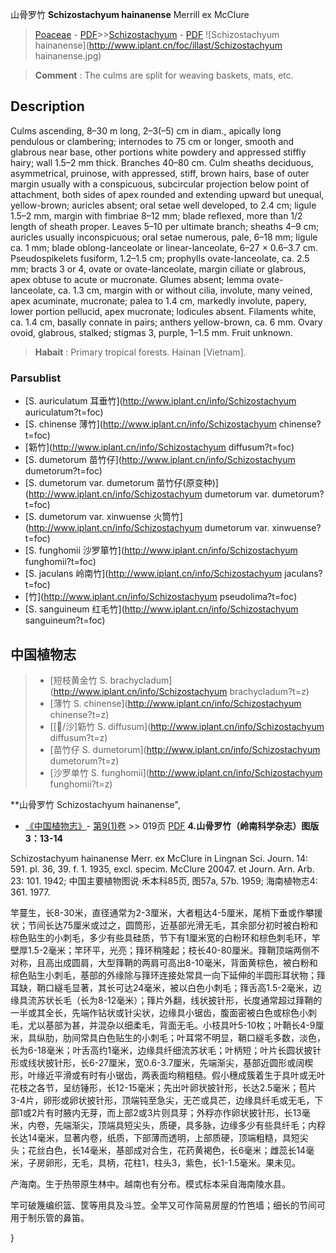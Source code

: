 山骨罗竹 **Schizostachyum hainanense** Merrill ex McClure

> [Poaceae](http://www.iplant.cn/info/Poaceae?t=foc) - [PDF](http://www.iplant.cn/foc/pdf/Poaceae.pdf)>>[Schizostachyum](http://www.iplant.cn/info/Schizostachyum?t=foc) - [PDF](http://www.iplant.cn/foc/pdf/Schizostachyum.pdf)
![Schizostachyum hainanense](http://www.iplant.cn/foc/illast/Schizostachyum hainanense.jpg)


> **Comment** : 
> The culms are split for weaving baskets, mats, etc.

## Description

Culms ascending, 8–30 m long, 2–3(–5) cm in diam., apically long pendulous or clambering; internodes to 75 cm or longer, smooth and glabrous near base, other portions white powdery and appressed stiffly hairy; wall 1.5–2 mm thick. Branches 40–80 cm. Culm sheaths deciduous, asymmetrical, pruinose, with appressed, stiff, brown hairs, base of outer margin usually with a conspicuous, subcircular projection below point of attachment, both sides of apex rounded and extending upward but unequal, yellow-brown; auricles absent; oral setae well developed, to 2.4 cm; ligule 1.5–2 mm, margin with fimbriae 8–12 mm; blade reflexed, more than 1/2 length of sheath proper. Leaves 5–10 per ultimate branch; sheaths 4–9 cm; auricles usually inconspicuous; oral setae numerous, pale, 6–18 mm; ligule ca. 1 mm; blade oblong-lanceolate or linear-lanceolate, 6–27 × 0.6–3.7 cm. Pseudospikelets fusiform, 1.2–1.5 cm; prophylls ovate-lanceolate, ca. 2.5 mm; bracts 3 or 4, ovate or ovate-lanceolate, margin ciliate or glabrous, apex obtuse to acute or mucronate. Glumes absent; lemma ovate-lanceolate, ca. 1.3 cm, margin with or without cilia, involute, many veined, apex acuminate, mucronate; palea to 1.4 cm, markedly involute, papery, lower portion pellucid, apex mucronate; lodicules absent. Filaments white, ca. 1.4 cm, basally connate in pairs; anthers yellow-brown, ca. 6 mm. Ovary ovoid, glabrous, stalked; stigmas 3, purple, 1–1.5 mm. Fruit unknown.


> **Habait** : 
> Primary tropical forests. Hainan [Vietnam].

### Parsublist

* [S.  auriculatum  耳垂竹](http://www.iplant.cn/info/Schizostachyum auriculatum?t=foc)
* [S.  chinense  薄竹](http://www.iplant.cn/info/Schizostachyum chinense?t=foc)
* [簕竹](http://www.iplant.cn/info/Schizostachyum diffusum?t=foc)
* [S.  dumetorum  苗竹仔](http://www.iplant.cn/info/Schizostachyum dumetorum?t=foc)
* [S.  dumetorum var. dumetorum  苗竹仔(原变种)](http://www.iplant.cn/info/Schizostachyum dumetorum var. dumetorum?t=foc)
* [S.  dumetorum var. xinwuense  火筒竹](http://www.iplant.cn/info/Schizostachyum dumetorum var. xinwuense?t=foc)
* [S.  funghomii  沙罗箪竹](http://www.iplant.cn/info/Schizostachyum funghomii?t=foc)
* [S.  jaculans  岭南竹](http://www.iplant.cn/info/Schizostachyum jaculans?t=foc)
* [竹](http://www.iplant.cn/info/Schizostachyum pseudolima?t=foc)
* [S.  sanguineum  红毛竹](http://www.iplant.cn/info/Schizostachyum sanguineum?t=foc)


## 中国植物志

> * [短枝黄金竹  S.  brachycladum](http://www.iplant.cn/info/Schizostachyum brachycladum?t=z)
> * [薄竹  S.  chinense](http://www.iplant.cn/info/Schizostachyum chinense?t=z)
> * [[/沙]簕竹  S.  diffusum](http://www.iplant.cn/info/Schizostachyum diffusum?t=z)
> * [苗竹仔  S.  dumetorum](http://www.iplant.cn/info/Schizostachyum dumetorum?t=z)
> * [沙罗单竹  S.  funghomii](http://www.iplant.cn/info/Schizostachyum funghomii?t=z)


**山骨罗竹 Schizostachyum hainanense",


* [《中国植物志》](http://www.iplant.cn/frps)- [第9(1)卷](http://www.iplant.cn/frps/vol/9(1)) >> 019页 [PDF](http://www.iplant.cn/frps/pdf/9(1)/019.pdf)
**4.山骨罗竹（岭南科学杂志）图版3：13-14**

Schizostachyum hainanense Merr. ex McClure in Lingnan Sci. Journ. 14: 591. pl. 36, 39. f. 1. 1935, excl. specim. McClure 20047. et Journ. Arn. Arb. 23: 101. 1942; 中国主要植物图说·禾本科85页, 图57a, 57b. 1959; 海南植物志4: 361. 1977.

竿蔓生，长8-30米，直径通常为2-3厘米，大者粗达4-5厘米，尾梢下垂或作攀援状；节间长达75厘米或过之，圆筒形，近基部光滑无毛，其余部分初时被白粉和棕色贴生的小刺毛，多少有些具硅质，节下有1厘米宽的白粉环和棕色刺毛环，竿壁厚1.5-2毫米；竿环平，光亮；箨环稍隆起；枝长40-80厘米。箨鞘顶端两侧不对称，且高出成圆肩，大型箨鞘的两肩可高出8-10毫米，背面黄棕色，被白粉和棕色贴生小刺毛，基部的外缘除与箨环连接处常具一向下延伸的半圆形耳状物；箨耳缺，鞘口繸毛显著，其长可达24毫米，被以白色小刺毛；箨舌高1.5-2毫米，边缘具流苏状长毛（长为8-12毫米）；箨片外翻，线状披针形，长度通常超过箨鞘的一半或其全长，先端作钻状或针尖状，边缘具小锯齿，腹面密被白色或棕色小刺毛，尤以基部为甚，并混杂以细柔毛，背面无毛。小枝具叶5-10枚；叶鞘长4-9厘米，具纵肋，肋间常具白色贴生的小刺毛；叶耳常不明显，鞘口繸毛多数，淡色，长为6-18毫米；叶舌高约1毫米，边缘具纤细流苏状毛；叶柄短；叶片长圆状披针形或线状披针形，长6-27厘米，宽0.6-3.7厘米，先端渐尖，基部近圆形或阔楔形，叶缘近平滑或有时有小锯齿，两表面均稍粗糙。假小穗成簇着生于具叶或无叶花枝之各节，呈纺锤形，长12-15毫米；先出叶卵状披针形，长达2.5毫米；苞片3-4片，卵形或卵状披针形，顶端钝至急尖，无芒或具芒，边缘具纤毛或无毛，下部1或2片有时腋内无芽，而上部2或3片则具芽；外稃亦作卵状披针形，长13毫米，内卷，先端渐尖，顶端具短尖头，质硬，具多脉，边缘多少有些具纤毛；内稃长达14毫米，显著内卷，纸质，下部薄而透明，上部质硬，顶端粗糙，具短尖头；花丝白色，长14毫米，基部成对合生，花药黄褐色，长6毫米；雌蕊长14毫米，子房卵形，无毛，具柄，花柱1，柱头3，紫色，长1-1.5毫米。果未见。

产海南。生于热带原生林中。越南也有分布。模式标本采自海南陵水县。

竿可破篾编织篮、筐等用具及斗笠。全竿又可作简易房屋的竹笆墙；细长的节间可用于制乐管的鼻笛。

}